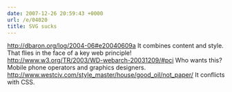 ```yaml
---
date: 2007-12-26 20:59:43 +0000
url: /e/04020
title: SVG sucks
---
```


http://dbaron.org/log/2004-06#e20040609a
It combines content and style. That flies in the face of a key web principle!
http://www.w3.org/TR/2003/WD-webarch-20031209/#pci
Who wants this? Mobile phone operators and graphics designers.
http://www.westciv.com/style_master/house/good_oil/not_paper/
It conflicts with CSS.
